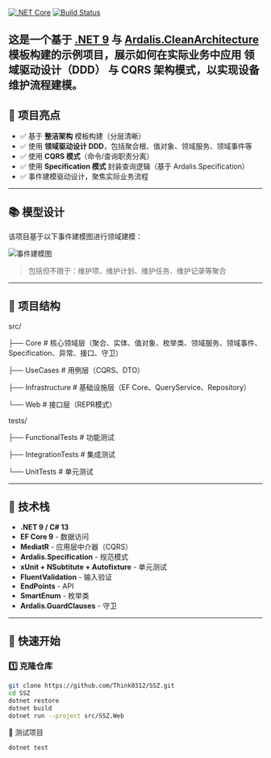 [![.NET Core](https://github.com/ardalis/CleanArchitecture/workflows/.NET%20Core/badge.svg)](https://github.com/ardalis/CleanArchitecture/actions) [![Build Status](https://dev.azure.com/ssz031117/Pulse%20Core/_apis/build/status%2FThink0312.SSZ?branchName=master)](https://dev.azure.com/ssz031117/Pulse%20Core/_build/latest?definitionId=5&branchName=master)

这是一个基于 [.NET 9](https://dotnet.microsoft.com/en-us/download/dotnet/9.0) 与 [Ardalis.CleanArchitecture](https://github.com/ardalis/CleanArchitecture) 模板构建的示例项目，展示如何在实际业务中应用 **领域驱动设计（DDD）** 与 **CQRS 架构模式**，以实现设备维护流程建模。
---

## 📌 项目亮点

- ✅ 基于 **整洁架构** 模板构建（分层清晰）
- ✅ 使用 **领域驱动设计 DDD**，包括聚合根、值对象、领域服务、领域事件等
- ✅ 使用 **CQRS 模式**（命令/查询职责分离）
- ✅ 使用 **Specification 模式** 封装查询逻辑（基于 Ardalis.Specification）
- ✅ 事件建模驱动设计，聚焦实际业务流程

---

## 📚 模型设计

该项目基于以下事件建模图进行领域建模：

![事件建模图](https://github.com/user-attachments/assets/28f6c43b-15cb-471a-a96f-4c9c469a9662)

> 包括但不限于：维护项、维护计划、维护任务、维护记录等聚合

---

## 🧩 项目结构

src/

├── Core # 核心领域层（聚合、实体、值对象、枚举类、领域服务、领域事件、Specification、异常、接口、守卫）

├── UseCases # 用例层（CQRS、DTO）

├── Infrastructure # 基础设施层（EF Core、QueryService、Repository）

└── Web # 接口层（REPR模式）

tests/

├── FunctionalTests # 功能测试

├── IntegrationTests # 集成测试

└── UnitTests # 单元测试

---

## 🧪 技术栈

- **.NET 9 / C# 13**
- **EF Core 9** - 数据访问
- **MediatR** - 应用层中介器（CQRS）
- **Ardalis.Specification** - 规范模式
- **xUnit + NSubtitute + Autofixture** - 单元测试
- **FluentValidation** - 输入验证
- **EndPoints** - API
- **SmartEnum** - 枚举类
- **Ardalis.GuardClauses** - 守卫

---

## 🚀 快速开始

### 1️⃣ 克隆仓库

```bash
git clone https://github.com/Think0312/SSZ.git
cd SSZ
dotnet restore
dotnet build
dotnet run --project src/SSZ.Web
```

🧪 测试项目
```bash
dotnet test
```

